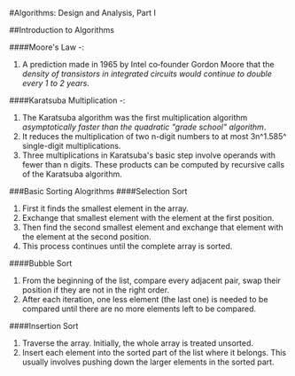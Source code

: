 #Algorithms: Design and Analysis, Part I

##Introduction to Algorithms

####Moore's Law -:
1. A prediction made in 1965 by Intel co­‐founder Gordon Moore that the *density of transistors in integrated circuits would continue to double every 1 to 2 years*.

####Karatsuba Multiplication -:
1. The Karatsuba algorithm was the first multiplication algorithm *asymptotically faster than the quadratic "grade school" algorithm*.
2. It reduces the multiplication of two n-digit numbers to at most 3n^1.585^ single-digit multiplications.
3. Three multiplications in Karatsuba's basic step involve operands with fewer than n digits. These products can be computed by recursive calls of the Karatsuba algorithm.

###Basic Sorting Alogrithms
####Selection Sort
1. First it finds the smallest element in the array.
2. Exchange that smallest element with the element at the first position.
3. Then find the second smallest element and exchange that element with the element at the second position.
4. This process continues until the complete array is sorted.

####Bubble Sort
1. From the beginning of the list, compare every adjacent pair, swap their position if they are not in the right order.
2. After each iteration, one less element (the last one) is needed to be compared until there are no more elements left to be compared.

####Insertion Sort
1. Traverse the array. Initially, the whole array is treated unsorted.
2. Insert each element into the sorted part of the list where it belongs. This usually involves pushing down the larger elements in the sorted part.










